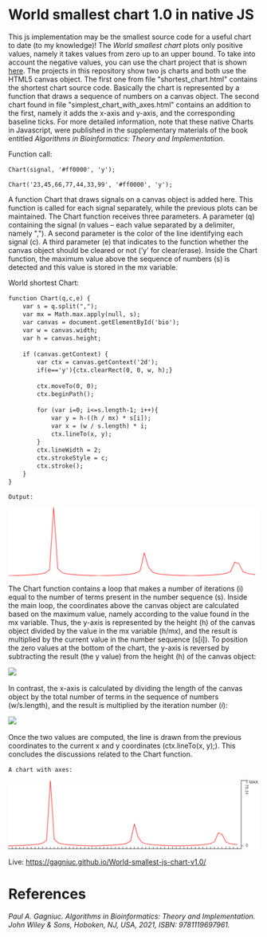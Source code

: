# World smallest chart 1.0 in native JS

This js implementation may be the smallest source code for a useful chart to date (to my knowledge)! The <i>World smallest chart</i> plots only positive values, namely it takes values from zero up to an upper bound. To take into account the negative values, you can use the chart project that is shown [here](https://github.com/Gagniuc/World-smallest-js-chart-v2.0). The projects in this repository show two js charts and both use the HTML5 canvas object. The first one from file "shortest_chart.html" contains the shortest chart source code. Basically the chart is represented by a function that draws a sequence of numbers on a canvas object. The second chart found in file "simplest_chart_with_axes.html" contains an addition to the first, namely it adds the x-axis and y-axis, and the corresponding baseline ticks. For more detailed information, note that these native Charts in Javascript, were published in the supplementary materials of the book entitled <i>Algorithms in Bioinformatics: Theory and Implementation</i>.

Function call:
```
Chart(signal, '#ff0000', 'y');
```

```
Chart('23,45,66,77,44,33,99', '#ff0000', 'y');
```

A function Chart that draws signals on a canvas object is added here. This function is called for each signal separately, while the previous plots can be maintained. The Chart function receives three parameters. A parameter (q) containing the signal (n values – each value separated by a delimiter, namely ","). A second parameter is the color of the line identifying each signal (c). A third parameter (e) that indicates to the function whether the canvas object should be cleared or not (’y’ for clear/erase). Inside the Chart function, the maximum value above the sequence of numbers (s) is detected and this value is stored in the mx variable.

World shortest Chart:
```
function Chart(q,c,e) {
    var s = q.split(",");
    var mx = Math.max.apply(null, s);
    var canvas = document.getElementById('bio');
    var w = canvas.width;
    var h = canvas.height;
    
    if (canvas.getContext) {
        var ctx = canvas.getContext('2d');
        if(e=='y'){ctx.clearRect(0, 0, w, h);}
 
        ctx.moveTo(0, 0);
        ctx.beginPath();
        
        for (var i=0; i<=s.length-1; i++){
            var y = h-((h / mx) * s[i]);
            var x = (w / s.length) * i;
            ctx.lineTo(x, y);
        }
        ctx.lineWidth = 2;
        ctx.strokeStyle = c;
        ctx.stroke();
    }
}
```

```
Output:
```
<kbd><img src="https://github.com/Gagniuc/World-smallest-js-chart-v1.0/blob/main/img/shortest_chart.png?raw=true"></kbd>


The Chart function contains a loop that makes a number of iterations (i) equal to the number of terms present in the number sequence (s). Inside the main loop, the coordinates
above the canvas object are calculated based on the maximum value, namely according to the value found in the mx variable. Thus, the y-axis is represented by the height (h) of the canvas object divided by the value in the mx variable (h/mx), and the result is multiplied by the current value in the number sequence (s[i]). To position the zero values at the bottom of the chart, the y-axis is reversed by subtracting the result (the y value) from the height (h) of the canvas
object:

<img src="https://github.com/Gagniuc/World-smallest-chart/blob/main/img/x.png?raw=true" height="100">

In contrast, the x-axis is calculated by dividing the length of the canvas object by the total number of terms in the sequence of numbers (w/s.length), and the
result is multiplied by the iteration number (<i>i</i>):

<img src="https://github.com/Gagniuc/World-smallest-chart/blob/main/img/y.png?raw=true" height="100">

Once the two values are computed, the line is drawn from the previous coordinates to the current x and y coordinates (ctx.lineTo(x, y);). This concludes the discussions related to the Chart function.


```
A chart with axes:
```
<kbd><img src="https://github.com/Gagniuc/World-smallest-js-chart-v1.0/blob/main/img/chart-axes.png?raw=true"></kbd>


Live: https://gagniuc.github.io/World-smallest-js-chart-v1.0/


# References

<i>Paul A. Gagniuc. Algorithms in Bioinformatics: Theory and Implementation. John Wiley & Sons, Hoboken, NJ, USA, 2021, ISBN: 9781119697961.</i>



